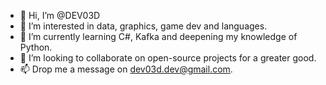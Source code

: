 - 👋 Hi, I’m @DEV03D
- 👀 I’m interested in data, graphics, game dev and languages.
- 🌱 I’m currently learning C#, Kafka and deepening my knowledge of Python.
- 💞️ I’m looking to collaborate on open-source projects for a greater good.
- 📫 Drop me a message on dev03d.dev@gmail.com.

<!---
DEV03D/DEV03D is a ✨ special ✨ repository because its `README.md` (this file) appears on your GitHub profile.
You can click the Preview link to take a look at your changes.
--->
